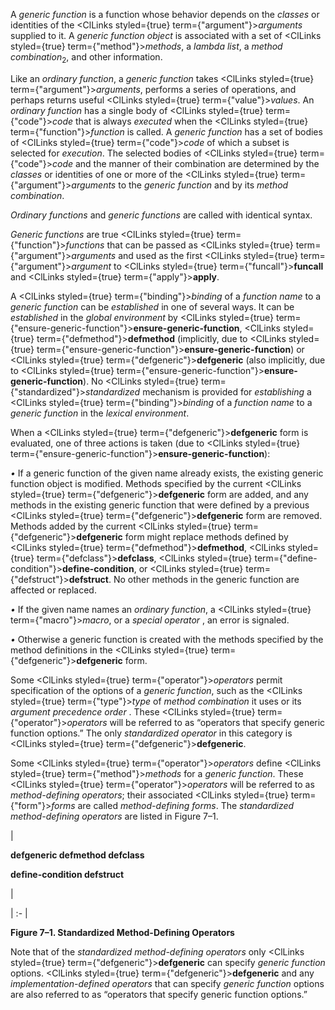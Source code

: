  



A *generic function* is a function whose behavior depends on the *classes* or identities of the <ClLinks styled={true} term={"argument"}><i>arguments</i></ClLinks> supplied to it. A *generic function object* is associated with a set of <ClLinks styled={true} term={"method"}><i>methods</i></ClLinks>, a *lambda list*, a *method combination*<sub>2</sub>, and other information. 



Like an *ordinary function*, a *generic function* takes <ClLinks styled={true} term={"argument"}><i>arguments</i></ClLinks>, performs a series of operations, and perhaps returns useful <ClLinks styled={true} term={"value"}><i>values</i></ClLinks>. An *ordinary function* has a single body of <ClLinks styled={true} term={"code"}><i>code</i></ClLinks> that is always *executed* when the <ClLinks styled={true} term={"function"}><i>function</i></ClLinks> is called. A *generic function* has a set of bodies of <ClLinks styled={true} term={"code"}><i>code</i></ClLinks> of which a subset is selected for *execution*. The selected bodies of <ClLinks styled={true} term={"code"}><i>code</i></ClLinks> and the manner of their combination are determined by the *classes* or identities of one or more of the <ClLinks styled={true} term={"argument"}><i>arguments</i></ClLinks> to the *generic function* and by its *method combination*. 



*Ordinary functions* and *generic functions* are called with identical syntax. 



*Generic functions* are true <ClLinks styled={true} term={"function"}><i>functions</i></ClLinks> that can be passed as <ClLinks styled={true} term={"argument"}><i>arguments</i></ClLinks> and used as the first <ClLinks styled={true} term={"argument"}><i>argument</i></ClLinks> to <ClLinks styled={true} term={"funcall"}><b>funcall</b></ClLinks> and <ClLinks styled={true} term={"apply"}><b>apply</b></ClLinks>. 



A <ClLinks styled={true} term={"binding"}><i>binding</i></ClLinks> of a *function name* to a *generic function* can be *established* in one of several ways. It can be *established* in the *global environment* by <ClLinks styled={true} term={"ensure-generic-function"}><b>ensure-generic-function</b></ClLinks>, <ClLinks styled={true} term={"defmethod"}><b>defmethod</b></ClLinks> (implicitly, due to <ClLinks styled={true} term={"ensure-generic-function"}><b>ensure-generic-function</b></ClLinks>) or <ClLinks styled={true} term={"defgeneric"}><b>defgeneric</b></ClLinks> (also implicitly, due to <ClLinks styled={true} term={"ensure-generic-function"}><b>ensure-generic-function</b></ClLinks>). No <ClLinks styled={true} term={"standardized"}><i>standardized</i></ClLinks> mechanism is provided for *establishing* a <ClLinks styled={true} term={"binding"}><i>binding</i></ClLinks> of a *function name* to a *generic function* in the *lexical environment*. 



When a <ClLinks styled={true} term={"defgeneric"}><b>defgeneric</b></ClLinks> form is evaluated, one of three actions is taken (due to <ClLinks styled={true} term={"ensure-generic-function"}><b>ensure-generic-function</b></ClLinks>): 



*•* If a generic function of the given name already exists, the existing generic function object is modified. Methods specified by the current <ClLinks styled={true} term={"defgeneric"}><b>defgeneric</b></ClLinks> form are added, and any methods in the existing generic function that were defined by a previous <ClLinks styled={true} term={"defgeneric"}><b>defgeneric</b></ClLinks> form are removed. Methods added by the current <ClLinks styled={true} term={"defgeneric"}><b>defgeneric</b></ClLinks> form might replace methods defined by <ClLinks styled={true} term={"defmethod"}><b>defmethod</b></ClLinks>, <ClLinks styled={true} term={"defclass"}><b>defclass</b></ClLinks>, <ClLinks styled={true} term={"define-condition"}><b>define-condition</b></ClLinks>, or <ClLinks styled={true} term={"defstruct"}><b>defstruct</b></ClLinks>. No other methods in the generic function are affected or replaced. 



*•* If the given name names an *ordinary function*, a <ClLinks styled={true} term={"macro"}><i>macro</i></ClLinks>, or a *special operator* , an error is signaled. 



*•* Otherwise a generic function is created with the methods specified by the method definitions in the <ClLinks styled={true} term={"defgeneric"}><b>defgeneric</b></ClLinks> form. 



Some <ClLinks styled={true} term={"operator"}><i>operators</i></ClLinks> permit specification of the options of a *generic function*, such as the <ClLinks styled={true} term={"type"}><i>type</i></ClLinks> of *method combination* it uses or its *argument precedence order* . These <ClLinks styled={true} term={"operator"}><i>operators</i></ClLinks> will be referred to as “operators that specify generic function options.” The only *standardized operator* in this category is <ClLinks styled={true} term={"defgeneric"}><b>defgeneric</b></ClLinks>. 







 



 



Some <ClLinks styled={true} term={"operator"}><i>operators</i></ClLinks> define <ClLinks styled={true} term={"method"}><i>methods</i></ClLinks> for a *generic function*. These <ClLinks styled={true} term={"operator"}><i>operators</i></ClLinks> will be referred to as *method-defining operators*; their associated <ClLinks styled={true} term={"form"}><i>forms</i></ClLinks> are called *method-defining forms*. The *standardized method-defining operators* are listed in Figure 7–1. 



|<p>**defgeneric defmethod defclass** </p><p>**define-condition defstruct**</p>|

| :- |





**Figure 7–1. Standardized Method-Defining Operators** 



Note that of the *standardized method-defining operators* only <ClLinks styled={true} term={"defgeneric"}><b>defgeneric</b></ClLinks> can specify *generic function* options. <ClLinks styled={true} term={"defgeneric"}><b>defgeneric</b></ClLinks> and any *implementation-defined operators* that can specify *generic function* options are also referred to as “operators that specify generic function options.” 



